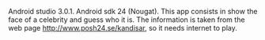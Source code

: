 Android studio 3.0.1. 
Android sdk 24 (Nougat).
This app consists in show the face of a celebrity and guess who it is. 
The information is taken from the web page http://www.posh24.se/kandisar, so it needs internet to play. 
